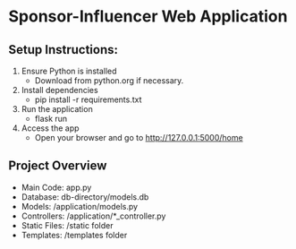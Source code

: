 # Sponsor-Influencer Web Application

## Setup Instructions:
  1.	Ensure Python is installed
        - Download from python.org if necessary.
  2.	Install dependencies
        - pip install -r requirements.txt
  3.	Run the application
        - flask run
  4.	Access the app
        - Open your browser and go to http://127.0.0.1:5000/home

## Project Overview
  -	Main Code: app.py
  -	Database: db-directory/models.db
  -	Models: /application/models.py
  -	Controllers: /application/*_controller.py
  -	Static Files: /static folder
  -	Templates: /templates folder

